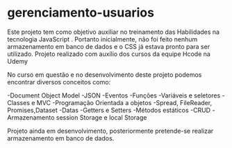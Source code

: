 # gerenciamento-usuarios

Este projeto tem como objetivo auxiliar no treinamento das Habilidades na tecnologia JavaScript .
Portanto inicialmente, não foi feito nenhum armazenamento em banco de dados e o CSS já estava pronto para ser utilizado. Projeto realizado com auxílio dos cursos da equipe Hcode na Udemy

No curso em questão e no desenvolvimento deste projeto podemos encontrar diversos conceitos como:

-Document Object Model
-JSON
-Eventos
-Funções
-Variáveis e seletores
-Classes e MVC
-Programação Orientada a objetos
-Spread, FileReader, Promises,Dataset
-Datas
-Getters e Setters
-Métodos estáticos
-CRUD
-Armazenamento session Storage e local Storage

Projeto ainda em desenvolvimento, posteriormente pretende-se realizar armazenamento em banco de dados.

